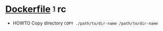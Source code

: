 # [Dockerfile][] <sup><sub>[1][1162222188]</sub></sup> rc

[dockerfile]: https://docs.docker.com/reference/dockerfile
[1162222188]: https://docs.docker.com/build/building/best-practices

* HOWTO Copy directory `COPY ./path/to/dir-name /path/to/dir-name`
